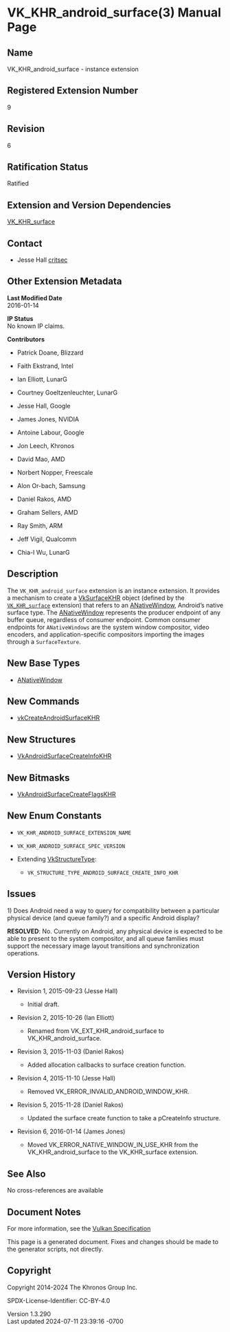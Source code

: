 # VK_KHR_android_surface(3) Manual Page

## Name

VK_KHR_android_surface - instance extension



## <a href="#_registered_extension_number" class="anchor"></a>Registered Extension Number

9

## <a href="#_revision" class="anchor"></a>Revision

6

## <a href="#_ratification_status" class="anchor"></a>Ratification Status

Ratified

## <a href="#_extension_and_version_dependencies" class="anchor"></a>Extension and Version Dependencies

[VK_KHR_surface](https://registry.khronos.org/vulkan/specs/1.3-extensions/man/html/VK_KHR_surface.html)  

## <a href="#_contact" class="anchor"></a>Contact

- Jesse Hall <a
  href="https://github.com/KhronosGroup/Vulkan-Docs/issues/new?body=%5BVK_KHR_android_surface%5D%20@critsec%0A*Here%20describe%20the%20issue%20or%20question%20you%20have%20about%20the%20VK_KHR_android_surface%20extension*"
  target="_blank" rel="nofollow noopener"><em></em>critsec</a>

## <a href="#_other_extension_metadata" class="anchor"></a>Other Extension Metadata

**Last Modified Date**  
2016-01-14

**IP Status**  
No known IP claims.

**Contributors**  
- Patrick Doane, Blizzard

- Faith Ekstrand, Intel

- Ian Elliott, LunarG

- Courtney Goeltzenleuchter, LunarG

- Jesse Hall, Google

- James Jones, NVIDIA

- Antoine Labour, Google

- Jon Leech, Khronos

- David Mao, AMD

- Norbert Nopper, Freescale

- Alon Or-bach, Samsung

- Daniel Rakos, AMD

- Graham Sellers, AMD

- Ray Smith, ARM

- Jeff Vigil, Qualcomm

- Chia-I Wu, LunarG

## <a href="#_description" class="anchor"></a>Description

The `VK_KHR_android_surface` extension is an instance extension. It
provides a mechanism to create a [VkSurfaceKHR](https://registry.khronos.org/vulkan/specs/1.3-extensions/man/html/VkSurfaceKHR.html)
object (defined by the [`VK_KHR_surface`](https://registry.khronos.org/vulkan/specs/1.3-extensions/man/html/VK_KHR_surface.html)
extension) that refers to an [ANativeWindow](https://registry.khronos.org/vulkan/specs/1.3-extensions/man/html/ANativeWindow.html),
Android’s native surface type. The [ANativeWindow](https://registry.khronos.org/vulkan/specs/1.3-extensions/man/html/ANativeWindow.html)
represents the producer endpoint of any buffer queue, regardless of
consumer endpoint. Common consumer endpoints for `ANativeWindows` are
the system window compositor, video encoders, and application-specific
compositors importing the images through a `SurfaceTexture`.

## <a href="#_new_base_types" class="anchor"></a>New Base Types

- [ANativeWindow](https://registry.khronos.org/vulkan/specs/1.3-extensions/man/html/ANativeWindow.html)

## <a href="#_new_commands" class="anchor"></a>New Commands

- [vkCreateAndroidSurfaceKHR](https://registry.khronos.org/vulkan/specs/1.3-extensions/man/html/vkCreateAndroidSurfaceKHR.html)

## <a href="#_new_structures" class="anchor"></a>New Structures

- [VkAndroidSurfaceCreateInfoKHR](https://registry.khronos.org/vulkan/specs/1.3-extensions/man/html/VkAndroidSurfaceCreateInfoKHR.html)

## <a href="#_new_bitmasks" class="anchor"></a>New Bitmasks

- [VkAndroidSurfaceCreateFlagsKHR](https://registry.khronos.org/vulkan/specs/1.3-extensions/man/html/VkAndroidSurfaceCreateFlagsKHR.html)

## <a href="#_new_enum_constants" class="anchor"></a>New Enum Constants

- `VK_KHR_ANDROID_SURFACE_EXTENSION_NAME`

- `VK_KHR_ANDROID_SURFACE_SPEC_VERSION`

- Extending [VkStructureType](https://registry.khronos.org/vulkan/specs/1.3-extensions/man/html/VkStructureType.html):

  - `VK_STRUCTURE_TYPE_ANDROID_SURFACE_CREATE_INFO_KHR`

## <a href="#_issues" class="anchor"></a>Issues

1\) Does Android need a way to query for compatibility between a
particular physical device (and queue family?) and a specific Android
display?

**RESOLVED**: No. Currently on Android, any physical device is expected
to be able to present to the system compositor, and all queue families
must support the necessary image layout transitions and synchronization
operations.

## <a href="#_version_history" class="anchor"></a>Version History

- Revision 1, 2015-09-23 (Jesse Hall)

  - Initial draft.

- Revision 2, 2015-10-26 (Ian Elliott)

  - Renamed from VK_EXT_KHR_android_surface to VK_KHR_android_surface.

- Revision 3, 2015-11-03 (Daniel Rakos)

  - Added allocation callbacks to surface creation function.

- Revision 4, 2015-11-10 (Jesse Hall)

  - Removed VK_ERROR_INVALID_ANDROID_WINDOW_KHR.

- Revision 5, 2015-11-28 (Daniel Rakos)

  - Updated the surface create function to take a pCreateInfo structure.

- Revision 6, 2016-01-14 (James Jones)

  - Moved VK_ERROR_NATIVE_WINDOW_IN_USE_KHR from the
    VK_KHR_android_surface to the VK_KHR_surface extension.

## <a href="#_see_also" class="anchor"></a>See Also

No cross-references are available

## <a href="#_document_notes" class="anchor"></a>Document Notes

For more information, see the <a
href="https://registry.khronos.org/vulkan/specs/1.3-extensions/html/vkspec.html#VK_KHR_android_surface"
target="_blank" rel="noopener">Vulkan Specification</a>

This page is a generated document. Fixes and changes should be made to
the generator scripts, not directly.

## <a href="#_copyright" class="anchor"></a>Copyright

Copyright 2014-2024 The Khronos Group Inc.

SPDX-License-Identifier: CC-BY-4.0

Version 1.3.290  
Last updated 2024-07-11 23:39:16 -0700
